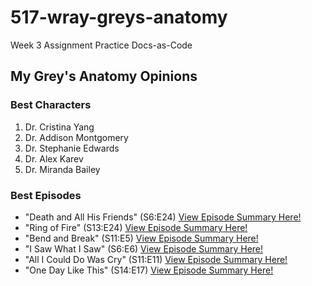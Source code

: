 # 517-wray-greys-anatomy

Week 3 Assignment Practice Docs-as-Code

## My Grey's Anatomy Opinions

### Best Characters

1. Dr. Cristina Yang
2. Dr. Addison Montgomery
3. Dr. Stephanie Edwards
4. Dr. Alex Karev
5. Dr. Miranda Bailey

### Best Episodes

* "Death and All His Friends" (S6:E24) [View Episode Summary Here!](https://greysanatomy.fandom.com/wiki/Death_and_All_His_Friends)
* "Ring of Fire" (S13:E24) [View Episode Summary Here!](https://greysanatomy.fandom.com/wiki/Ring_of_Fire)
* "Bend and Break" (S11:E5) [View Episode Summary Here!](https://greysanatomy.fandom.com/wiki/Bend_%26_Break)
* "I Saw What I Saw" (S6:E6) [View Episode Summary Here!](https://greysanatomy.fandom.com/wiki/I_Saw_What_I_Saw)
* "All I Could Do Was Cry" (S11:E11) [View Episode Summary Here!](https://greysanatomy.fandom.com/wiki/All_I_Could_Do_Was_Cry)
* "One Day Like This" (S14:E17) [View Episode Summary Here!](https://greysanatomy.fandom.com/wiki/One_Day_Like_This)